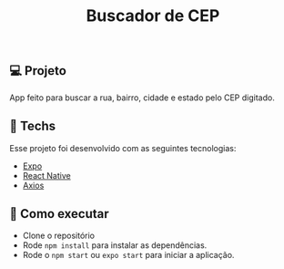 <h1 align="center">Buscador de CEP</h1>

<br>

## 💻 Projeto

App feito para buscar a rua, bairro, cidade e estado pelo CEP digitado.


## 🔨 Techs

Esse projeto foi desenvolvido com as seguintes tecnologias:

- [Expo](https://docs.expo.io/)
- [React Native](https://reactnative.dev/docs/getting-started)
- [Axios](https://github.com/axios/axios)


## 🚀 Como executar

- Clone o repositório
- Rode `npm install` para instalar as dependências.
- Rode o `npm start` ou `expo start` para iniciar a aplicação.

